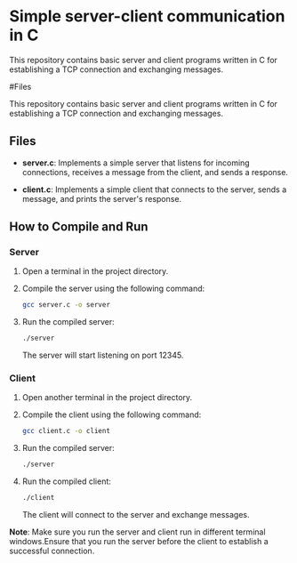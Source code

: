 # Simple server-client communication in C

This repository contains basic server and client programs written in C for establishing a TCP connection and exchanging messages.


#Files

This repository contains basic server and client programs written in C for establishing a TCP connection and exchanging messages.

## Files

- **server.c**: Implements a simple server that listens for incoming connections, receives a message from the client, and sends a response.

- **client.c**: Implements a simple client that connects to the server, sends a message, and prints the server's response.

## How to Compile and Run

### Server

1. Open a terminal in the project directory.

2. Compile the server using the following command:

    ```bash
    gcc server.c -o server
    ```

3. Run the compiled server:

    ```bash
    ./server
    ```

    The server will start listening on port 12345.

### Client

1. Open another terminal in the project directory.

2. Compile the client using the following command:

    ```bash
    gcc client.c -o client
    ```

3. Run the compiled server:
    ```bash
    ./server
    ```
4. Run the compiled client:

    ```bash
    ./client
    ```

    The client will connect to the server and exchange messages.

**Note**: Make sure you run the server and client run in different terminal windows.Ensure that you run the server before the client to establish a successful connection.
